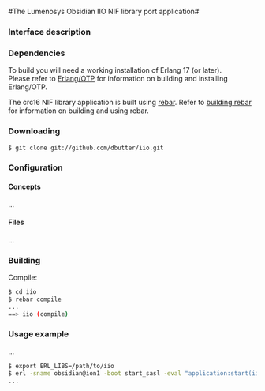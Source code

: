 

#The Lumenosys Obsidian IIO NIF library port application#



### Interface description ###

### Dependencies ###

To build you will need a working installation of Erlang 17 (or
later). <br/>
Please refer to [Erlang/OTP](http://www.erlang.org) for information on building and installing Erlang/OTP.

The crc16 NIF library application is built using [rebar](https://github.com/rebar/rebar). Refer to [building rebar](https://github.com/rebar/rebar/wiki/Building-rebar) for information on building and using rebar.

### Downloading

```sh
$ git clone git://github.com/dbutter/iio.git
```
### Configuration
#### Concepts
...
#### Files
...
### Building

Compile:

```sh
$ cd iio
$ rebar compile
...
==> iio (compile)
```

### Usage example
...
```sh
$ export ERL_LIBS=/path/to/iio
$ erl -sname obsidian@ion1 -boot start_sasl -eval "application:start(iio)"
...
```


